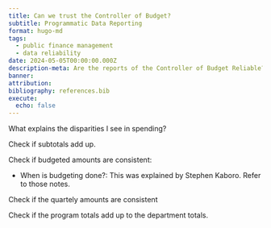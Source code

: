 ```yaml
---
title: Can we trust the Controller of Budget?
subtitle: Programmatic Data Reporting
format: hugo-md
tags:
  - public finance management
  - data reliability
date: 2024-05-05T00:00:00.000Z
description-meta: Are the reports of the Controller of Budget Reliable?
banner: 
attribution: 
bibliography: references.bib
execute:
  echo: false
---
```



What explains the disparities I see in spending?

Check if subtotals add up.

Check if budgeted amounts are consistent:
- When is budgeting done?: This was explained by Stephen Kaboro. Refer to those notes.

Check if the quartely amounts are consistent

Check if the program totals add up to the department totals.

